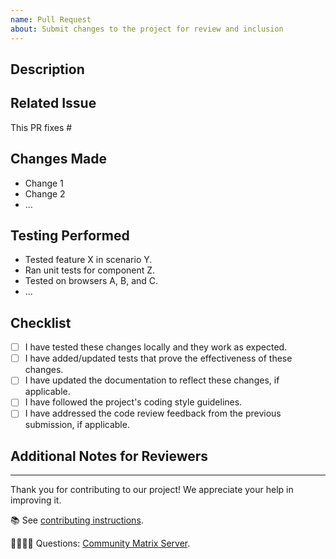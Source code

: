 ```yaml
---
name: Pull Request
about: Submit changes to the project for review and inclusion
---
```


## Description

<!--- Describe the changes introduced by this pull request. -->
<!--- Explain what problem it solves or what feature/fix it adds. -->

## Related Issue

<!--- If this pull request is related to a specific issue, reference it here using #issue_number. -->
<!--- For example, "Fixes #123" or "Addresses #456". -->

This PR fixes #

## Changes Made

<!--- Provide a summary of the changes made in this pull request. -->
<!--- Include any relevant technical details or architecture changes. -->

-   Change 1
-   Change 2
-   ...

## Testing Performed

<!--- Describe the testing that you have performed to validate these changes. -->
<!--- Include information about test cases, testing environments, and results. -->

-   Tested feature X in scenario Y.
-   Ran unit tests for component Z.
-   Tested on browsers A, B, and C.
-   ...

## Checklist

<!--- Please check the boxes that apply to this pull request. -->
<!--- You can add or remove items as needed. -->

-   [ ] I have tested these changes locally and they work as expected.
-   [ ] I have added/updated tests that prove the effectiveness of these changes.
-   [ ] I have updated the documentation to reflect these changes, if applicable.
-   [ ] I have followed the project's coding style guidelines.
-   [ ] I have addressed the code review feedback from the previous submission, if applicable.

## Additional Notes for Reviewers

<!--- Provide any additional context or notes for the reviewers. -->
<!--- This might include details about design decisions, potential concerns, or anything else relevant. -->

---

Thank you for contributing to our project! We appreciate your help in improving it.

📚 See [contributing instructions](https://github.com/sugarlabs/musicblocks/blob/master/README.md).

🙋🏾🙋🏼 Questions: [Community Matrix Server](https://matrix.to/#/#sugar:matrix.org).
